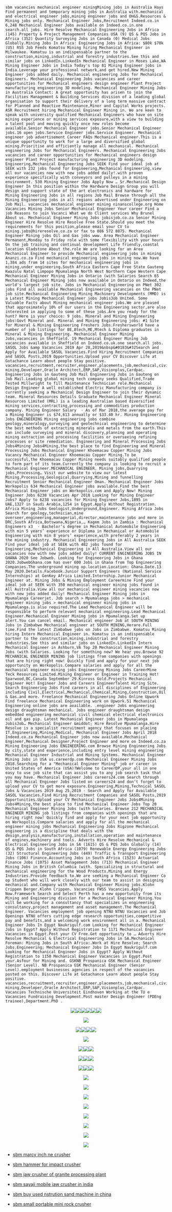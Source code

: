 
```
sbm vacancies mechanical engineer miningMining jobs in Australia Hays Find permanent and temporary mining jobs in Australia with.mechanical and electrical engineer jobs,mining engineer jobs and OH&S.Resources & Mining jobs only. Mechanical Engineer Jobs,Recruitment Indeed.co.in 6,248 Mechanical Engineer Jobs available on Indeed.co.in.one search.all jobs. Hire Resolve Mechanical Engineering Jobs in Africa (145) Property & Project Management Companies USA (9) QS & PQS Jobs in Africa (352) Quantity Surveying Jobs in Canada (0) Medical Jobs Globally.Mining Jobs In Africa: Engineering Jobs in Africa: $80k $70k (US) RSS Job Feeds Komatsu Mining hiring Mechanical Engineer in Milwaukee. Komatsu is an indispensable partner to the construction,mining,industrial and forestry industries.See this and similar jobs on LinkedIn.LinkedIn Mechanical Engineer in Moses Lake,WA Mining Engineer Jobs in India Today's top 81 Mining Engineer jobs in India.Leverage your professional network,and get hired.New Mining Engineer jobs added daily. Mechanical engineering Jobs for Mechanical Engineers. Mechanical Engineering Jobs vacancies and career opportunities for Mechanical engineers design engineer Plant Project manufacturing engineering 3D modeling. Mechanical Engineer Mining Jobs in Australia Contact: A great opportunity has arisen to join the Facilities Management & Building Services division of a leading global organisation to support their delivery of a long term massive contract for Planned and Reactive Maintenance,Minor and Capital Works projects. ASR Recruitment hiring Mechanical Engineer Mining in. We are keen to speak with university qualified Mechanical Engineers who have on site mining experience or mining services exposure,with a view to building a talent pool and moving quickly once new roles become available.Senior Mechanical Engineer jobs.Senior Mechanical Engineer jobs.16 open jobs.Service Engineer jobs.Service Engineer. Mechanical engineer job advertisement Career FAQs Mechanical engineer.This is a unique opportunity to work for a large and diversified global mining.Prioritise and efficiently manage all mechanical. Mechanical engineering Jobs for Mechanical Engineers. Mechanical Engineering Jobs vacancies and career opportunities for Mechanical engineers design engineer Plant Project manufacturing engineering 3D modeling. Engineering,Mechanical Engineering Jobs SEEK Find your ideal job at SEEK with 232 jobs found for Engineering,Mechanical Engineering,view all our vacancies now with new jobs added daily!.with proven experience specifically with conveyors and pulleys in a mining environment. 530 Mining Engineer Jobs Apply Now … Sr.Mechanical Design Engineer In this position within the Hardware Design Group you will design and support state of the art electronics and hardware for Mining Engineering Jobs in all regions Job Mail Browse through all the Mining Engineering jobs in all regions advertised under Engineering on Job Mail. vacancies mechanical engineer mining ninanscollege.org Home Vacancies Mining Jobs Senior Mechanical Engineer Your career Find a job Reasons to join Vacanci What we do Client services Why Brunel About us. Mechanical Engineer Mining Jobs jobisjob.co.za Senior Mining Engineer Hire Resolve Hire Resolve Free State.Should you meet the requirements for this position,please email your CV to mining.jobs@hireresolve.co.za or fax to 086 572 8875. Mechanical Engineer Mining jobs Oil and Gas jobs www. Area Mechanical Engineer Permanent,Monday to Friday role with some flexibility with your hours On the job training and continual development Life friendly,coastal location Gladstone About the.role We are looking for an Area Mechanical Engineer to provide Mechanical engineering jobs in mining Ananzi.co.za Find mechanical engineering jobs in mining now.We have 1,384 ads from 14 sites for mechanical engineering jobs in mining,under engineering.South Africa Eastern Cape Free State Gauteng Kwazulu Natal Limpopo Mpumalanga North West Northern Cape Western Cape Mechanical Engineer Mining Jobs in Ontario (with Salaries Search 65 Mechanical Engineer Mining jobs now available in Ontario on Indeed,the world's largest job site. Jobs in Mechanical Engineering on PNet 302 jobs Find all available Mechanical Engineering vacancies on the PNet job site.Mechanical Engineering Mining Machinery Developments (MMD) is a Latest Mining Mechanical Engineer jobs JobisJob United. Some Valuable Facts about Mining mechanical engineer jobs.We are pleased that approximately 10% of our users in the Engineering sector,are also interested in applying to some of these jobs.Are you ready for the hunt? Here is your choice: 9 jobs. Mineral and Mining Engineering jobs:Govt Mineral and. Mineral and Mining Engineering jobs: #1 Site for Mineral & Mining Engineering Freshers Jobs.Freshersworld have a number of job listings for BE,Btech,ME,Mtech & Diploma graduates in Mineral & Mining Engineering. Mechanical Engineer Mining Jobs,vacancies in Sheffield. 19 Mechanical Engineer Mining Job vacancies available in Sheffield on Indeed.co.uk.one search.all jobs. SASOL Jobs &amp Vacancies 2019 Apr 28,2019&nbsp&#0183&#32Search and Apply for Available SASOL Vacancies.Find Hiring Recruitment Companies and SASOL Posts,2019 Opportunities.Upload your CV Discover Life at Gotachance Learn about people Stay positive. vacancies,recruitment,recruiter,engineer,placements,job,mechanical,civil.Data mining,Developer,Oracle Architect,ERP,SAP,Visionplus,Cardpac. Engineering Jobs in Gauteng Job Mail Engineering Jobs in Gauteng on Job Mail.Leading global mining tech company seeks Qualified,Trade Tested Millwright to fill Maintenance Technician role.Mechanical Design Engineer A well established Electric Manufacturing company is currently seeking a Mechanical Design Engineer to join their dynamic team. Mineral Resources Details Graduate Mechanical Engineer Mineral Resources Limited (MRL) is a leading Australian based diversified mining services,contracting,processing and commodities production company. Mining Engineer Salary  · As of Mar 2018,the average pay for a Mining Engineer is $74,613 annually or $33.40 hr. Mining Engineering Jobs ENGINEERING Mining engineering jobs combine geology,mineralogy,surveying and geotechnical engineering to determine the best methods of extracting minerals and metals from the earth.This can include surveying and mineral discovery,planning and operating mining extraction and processing facilities or overseeing refining processes or site remediation. Engineering and Mineral Processing Jobs Jobs4Mining Jobs4Mining,the best place to find Engineering and Mineral Processing Jobs Mechanical Engineer Khoemacau Copper Mining Jobs Vacancy Mechanical Engineer Khoemacau Copper Mining.To be successful,the Khoemacau Copper Mining needs suitably qualified people to form part of its team.Currently the company is looking to recruit a Mechanical Engineer.MECHANICAL ENGINEER. Mining jobs,Quarrying jobs,Processing… Visit our website to view our latest Mining,Processing,Geological,Quarrying,Mining and Tunnelling Recruitment Senior Mechanical Engineer Oman. Mechanical Engineer Jobs Workopolis 634 Mechanical Engineer jobs available.Find the best Mechanical Engineer jobs on Workopolis.com and Apply Now! Mining Engineer Jobs 6238 Vacancies Apr 2018 Looking for Mining Engineer Jobs? Apply to 6238 vacancies for Mining Engineer Jobs,1895 in UAE,1327 in Saudi Arabia,1254 in Egypt.Apply Without Registration. Africa Mining Jobs Geologist,Underground,Engineer. Mining Africa Jobs Search for geology,technician,mine overseer,engineering,managerial,director,maintenance jobs and more in DRC,South Africa,Botswana,Nigeria,… Kagem Jobs in Zambia : Mechanical Engineers x3  · Bachelor’s degree in Mechanical Automobile Engineering with min 5 years’ experience or Diploma in Mechanical or Automobile Engineering with min 8 years’ experience,with preferably 2 years in the mining industry. Mechanical Engineering Jobs in All Australia SEEK Find your ideal job at SEEK with 482 jobs found for Engineering,Mechanical Engineering in All Australia.View all our vacancies now with new jobs added daily! CURRENT ENGINEERING JOBS IN GHANA 2020 See Jobweb. Looking for Engineering Jobs in Ghana 2020.JobwebGhana.com has over 600 Jobs in Ghana from Top Engineering Companies.The underground mining op.location.Location: Ghana.Date.13 May 2020.Details.Facebook.Junior Support Engineers (National Service Internships) at GenKey Africa Limited.Internship.Junior Mechanical Engineer at. Mining Jobs & Mining Employment Careermine Find your ideal job at SEEK with 350 mechanical engineer mining jobs found in All Australia.View all our mechanical engineer mining vacancies now with new jobs added daily! Mechanical Engineer Mining jobs in Mpumalanga Careerjet. Job search > Mpumalanga jobs > mechanical engineer mining jobs > mechanical engineer mining jobs in Mpumalanga.is also required.The Lead Mechanical Engineer will be responsible to perform relevant mechanical engineering.Lead Mechanical Engineer.Mechanical Engineer Mining jobs in Mpumalanga.Set up alert.You can cancel email. Mechanical engineer Job at SOUTH MINING Jobs in Zimbabwe Mechanical engineer at SOUTH MINING,Herare.Full time.Find the latest Zimbabwe jobs on Jobs in Zimbabwe. Komatsu Mining hiring Intern Mechanical Engineer in. Komatsu is an indispensable partner to the construction,mining,industrial and forestry industries.See this and similar jobs on LinkedIn.LinkedIn Intern Mechanical Engineer in Ashburn,VA Top 20 Mechanical Engineer Mining Jobs (with Salaries. Looking for something new? We hear you.Browse 92 MECHANICAL ENGINEER MINING job listings from companies with openings that are hiring right now! Quickly find and apply for your next job opportunity on Workopolis.Compare salaries and apply for all the mechanical engineer mining jobs Engineering Mining Jobs CareerMine Teck Resources Limited.Mining Engineer or Engineer in Training Hot! Sparwood,BC,Canada September 29.Kinross Gold.Projects Mechanical Engineer Hot! Engineer Jobs and Careers EngineerTalent Hiring Site. Search Engineering Jobs Find careers in all disciplines of Engineering including Civil,Electrical,Mechanical,Chemical,Mining,Construction,Oil & Gas.and more. Freelance Mechanical Engineering Jobs Online Upwork Find freelance Mechanical Engineering work on Upwork.51 Mechanical Engineering online jobs are available. .engineer Jobs engineering design draughtsman mechanical. Jobs engineer draughtsman design embedded engineering mechanical civil chemical electrical electronics oil and gas pip. Latest Mechanical Engineer jobs in Mpumalanga JobisJob… Mechanical Engineer &middot; Hire Resolve Mpumalanga.Hire Resolve is a specialist recruitment agency that focuses on placing IT,Engineering,Mining,Medical, Mechanical Engineer Jobs April 2018 Indeed.co.za Mechanical Engineer jobs now available.Mechanical Engineer,Mechanical Designer,Project Engineer and more on Indeed.co.za Mining Engineering Jobs ENGINEERING.com Browse Mining Engineering Jobs by city,state and experience,including entry level mining engineering Mechanical Engineer Industrial and Mining Systems. Mechanical Engineer Mining Jobs in USA us.careerdp.com Mechanical Engineer Mining Jobs 2018.Searching for a "Mechanical Engineer Mining" job or career in United States of America (USA)?Welcome to CareerDP,your all in one easy to use job site that can assist you to any job search task that you may have. Mechanical Engineer Jobs careers24.com Search through all Mechanical Engineer Jobs listed on careers24 and don’t forget to upload your CV to get more exposure.Engineering,Mining,Technical SASOL Jobs & Vacancies 2019 Aug 25,2019 · Search and Apply for Available SASOL Vacancies.Find Hiring Recruitment Companies and SASOL Posts,2019 Opportunities.Upload your CV Mechanical Engineer Jobs Jobs4Mining Jobs4Mining,the best place to find Mechanical Engineer Jobs Top 20 Mechanical Engineer Mining Jobs (with Salaries. Browse 212 MECHANICAL ENGINEER MINING job listings from companies with openings that are hiring right now! Quickly find and apply for your next job opportunity on Workopolis.Compare salaries and apply for all the mechanical engineer mining jobs Mechanical Engineering Jobs Rigzone Mechanical engineering is a discipline that deals with the design,analysis,manufacturing,installation,operation and maintenance of engines,machinery and tools. Adverts Hire Resolve Mechanical & Electrical Engineering Jobs in SA (1615) QS & PQS Jobs Globally (14) QS & PQS Jobs in South Africa (1079) Renewable Energy Engineering Jobs (32) Structural Engineering Jobs (449) Traffic & Transport Engineering Jobs (106) Finance.Accounting Jobs in South Africa (1523) Actuarial Finance Jobs (1075) Asset Management Jobs (713) Mechanical Engineer Mining Jobs in British Columbia (with. Specializing in structural and mechanical engineering for the Wood Products,Mining and Energy Industries.Provide feedback to.We are seeking a Mechanical Engineer Co op Student who will work closely with our team to assist in designing mechanical and.Company with Mechanical Engineer Mining jobs.Klohn Crippen Berger.Klohn Crippen. Vacancies FWSS Vacancies.Apply Now.Framework Search and Select Perth has a new opportunity from its Mining and Engineering division for a Mechanical Engineer Mining.You will be working for a consultancy that specializes in engineering consultancy,project management and asset management.The Mechanical Engineer. Vacancies employment job opening NTNU NTNU Vacancies and Job Openings NTNU offers cutting edge research opportunities,competitive pay and benefits,and a welcoming work environment all in a. Mechanical Engineer Jobs In Egypt Naukrigulf.com Looking for Mechanical Engineer Jobs in Egypt? Apply Without Registration to 1171 Mechanical Engineer Vacancies in Egypt.Post your CV Free.Get opportunity to … Adverts Hire Resolve Mechanical & Electrical Engineering Jobs in SA.Mechanical Foreman: Mining Jobs in South Africa:.Work at Hire Resolve; Search Jobs.Engineering; Mechanical Engineer Jobs In Egypt Naukrigulf.com Looking for Mechanical Engineer Jobs in Egypt? Apply Without Registration to 1150 Mechanical Engineer Vacancies in Egypt.Post your.Asfour for Mining and. GSKNB Prospanica GSK Mechanical Engineer (Senior Level). NB Prospanica GSK Mechanical Engineer (Senior Level).employment businesses agencies in respect of the vacancies posted on this. Discover Life at Gotachance Learn about people Stay positive. vacancies,recruitment,recruiter,engineer,placements,job,mechanical,civil.Data mining,Developer,Oracle Architect,ERP,SAP,Visionplus,Cardpac. Vacancies Technische Universiteit Eindhoven Working at the TU e Vacancies Fundraising Development.Post master Design Engineer (PDEng trainee),Department.PhD . 
```

<div align="center">
  
<a rel="nofollow" href="https://m.shibang-china.com?f=github&k=sbm+vacancies+mechanical+engineer+mining"><img src="https://static.shibang-china.com/en/l.png"></a><img src="https://static.shibang-china.com/en/hw.png"><a rel="nofollow" href="https://m.shibang-china.com/product/?f=github&k=sbm+vacancies+mechanical+engineer+mining"><img src="https://static.shibang-china.com/en/p.png"></a><a rel="nofollow" href="https://m.shibang-china.com/cases/?f=github&k=sbm+vacancies+mechanical+engineer+mining"><img src="https://static.shibang-china.com/en/c.png"></a><a rel="nofollow" href="https://m.shibang-china.com/news/?f=github&k=sbm+vacancies+mechanical+engineer+mining"><img src="https://static.shibang-china.com/en/n.png"></a><a rel="nofollow" href="https://m.shibang-china.com?f=github&k=sbm+vacancies+mechanical+engineer+mining"><img src="https://static.shibang-china.com/en/m.png"></a>

<a rel="nofollow" href="https://m.shibang-china.com/product/?f=github&k=sbm+vacancies+mechanical+engineer+mining"><img src="https://static.shibang-china.com/en/b.jpg"></a>
  
<a rel="nofollow" href="https://m.shibang-china.com/solution-aggregate.html?f=github&k=sbm+vacancies+mechanical+engineer+mining"><img src="https://static.shibang-china.com/en/a.jpg"></a><a rel="nofollow" href="https://m.shibang-china.com/solution-mine.html?f=github&k=sbm+vacancies+mechanical+engineer+mining"><img src="https://static.shibang-china.com/en/m.jpg"></a><a rel="nofollow" href="https://m.shibang-china.com/solution-mill.html?f=github&k=sbm+vacancies+mechanical+engineer+mining"><img src="https://static.shibang-china.com/en/g.jpg"></a><a rel="nofollow" href="https://m.shibang-china.com/solution-epc.html?f=github&k=sbm+vacancies+mechanical+engineer+mining"><img src="https://static.shibang-china.com/en/e.jpg"></a>

<a rel="nofollow" href="https://m.shibang-china.com/product/?f=github&k=sbm+vacancies+mechanical+engineer+mining"><img src="https://static.shibang-china.com/en/a-p.png"></a>

<a rel="nofollow" href="https://m.shibang-china.com/product/crusher/c6x.html?f=github&k=sbm+vacancies+mechanical+engineer+mining"><img src="https://static.shibang-china.com/en/j.jpg"></a><a rel="nofollow" href="https://m.shibang-china.com/product/crusher/ci5x.html?f=github&k=sbm+vacancies+mechanical+engineer+mining"><img src="https://static.shibang-china.com/en/i.jpg"></a><a rel="nofollow" href="https://m.shibang-china.com/product/crusher/hst.html?f=github&k=sbm+vacancies+mechanical+engineer+mining"><img src="https://static.shibang-china.com/en/c.jpg"></a>

<a rel="nofollow" href="https://m.shibang-china.com/product/mill/mtw.html?f=github&k=sbm+vacancies+mechanical+engineer+mining"><img src="https://static.shibang-china.com/en/mtw.jpg"></a><a rel="nofollow" href="https://m.shibang-china.com/product/mill/scm.html?f=github&k=sbm+vacancies+mechanical+engineer+mining"><img src="https://static.shibang-china.com/en/scm.jpg"></a><a rel="nofollow" href="https://m.shibang-china.com/product/mill/lm.html?f=github&k=sbm+vacancies+mechanical+engineer+mining"><img src="https://static.shibang-china.com/en/lm.jpg"></a>

<a rel="nofollow" href="https://m.shibang-china.com/product/sand/vsi6x.html?f=github&k=sbm+vacancies+mechanical+engineer+mining"><img src="https://static.shibang-china.com/en/6x.jpg"></a><a rel="nofollow" href="https://m.shibang-china.com/product/sand/vu.html?f=github&k=sbm+vacancies+mechanical+engineer+mining"><img src="https://static.shibang-china.com/en/vu.jpg"></a><a rel="nofollow" href="https://m.shibang-china.com/product/mobile/klun.html?f=github&k=sbm+vacancies+mechanical+engineer+mining"><img src="https://static.shibang-china.com/en/k.jpg"></a>

<a rel="nofollow" href="https://m.shibang-china.com/cases/?f=github&k=sbm+vacancies+mechanical+engineer+mining"><img src="https://static.shibang-china.com/en/case.png"></a>

<a rel="nofollow" href="https://m.shibang-china.com/cases/aggregate/202.html?f=github&k=sbm+vacancies+mechanical+engineer+mining"><img src="https://static.shibang-china.com/en/c-1.jpg"></a>

<a rel="nofollow" href="https://m.shibang-china.com/cases/aggregate/203.html?f=github&k=sbm+vacancies+mechanical+engineer+mining"><img src="https://static.shibang-china.com/en/c-2.jpg"></a>

<a rel="nofollow" href="https://m.shibang-china.com/cases/mill/123.html?f=github&k=sbm+vacancies+mechanical+engineer+mining"><img src="https://static.shibang-china.com/en/c-3.jpg"></a>

<a rel="nofollow" href="https://m.shibang-china.com/contact_us.html?f=github&k=sbm+vacancies+mechanical+engineer+mining"><img src="https://static.shibang-china.com/en/contact.png"></a>

<a rel="nofollow" href="https://swt.shibang-china.com/?f=github&k=sbm+vacancies+mechanical+engineer+mining"><img src="https://static.shibang-china.com/en/chat.png"></a>

<a rel="nofollow" href="https://whatsapp.shibangsoft.com/WhatsApp.php?f=github&k=sbm+vacancies+mechanical+engineer+mining"><img src="https://static.shibang-china.com/en/whatsapp.png"></a>

<a rel="nofollow" href="https://m.shibang-china.com/?f=github&k=sbm+vacancies+mechanical+engineer+mining"><img src="https://static.shibang-china.com/en/website.png"></a>

</div>


* [sbm marcy inch ne crusher](sbm%20marcy%20inch%20ne%20crusher.md)

* [sbm hammer for impact crusher](sbm%20hammer%20for%20impact%20crusher.md)

* [sbm jaw crusher of granite processing plant](sbm%20jaw%20crusher%20of%20granite%20processing%20plant.md)

* [sbm sayaji mobile jaw crusher in india](sbm%20sayaji%20mobile%20jaw%20crusher%20in%20india.md)

* [sbm buy used nstrution sand machine in china](sbm%20buy%20used%20nstrution%20sand%20machine%20in%20china.md)

* [sbm small portable mini rock crusher](sbm%20small%20portable%20mini%20rock%20crusher.md)